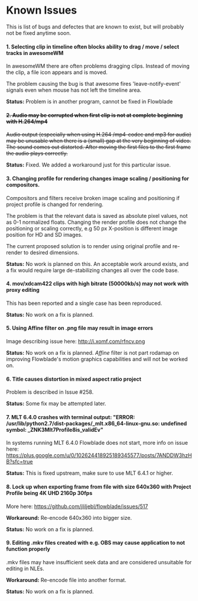 # Known Issues

This is list of bugs and defectes that are known to exist, but will probably not be fixed anytime soon.

#### 1. Selecting clip in timeline often blocks ability to drag / move / select tracks in awesomeWM

In awesomeWM there are often problems dragging clips. Instead of moving the clip, a file icon appears and is moved. 

The problem causing the bug is that awesome fires 'leave-notify-event' signals even when mouse has not left the timeline area.

**Status:** Problem is in another program, cannot be fixed in Flowblade

#### ~~2. Audio may be corrupted when first clip is not at complete beginning with H.264/mp4~~

~~Audio output (especially when using H.264 /mp4-codec and mp3 for audio) may be unusable when there is a (small) gap at the very beginning of video. The sound comes out distorted. After moving the first files to the first frame the audio plays correctly.~~

**Status:** Fixed. We added a workaround just for this particular issue.

#### 3. Changing profile for rendering changes image scaling / positioning for compositors.

Compositors and filters receive broken image scaling and positioning if project profile is changed for rendering.

The problem is that the relevant data is saved as absolute pixel values, not as 0-1 normalized floats. Changing the render profile does not change the positioning or scaling correctly, e.g 50 px X-position is different image position for HD and SD images.

The current proposed solution is to render using original profile and re-render to desired dimensions.

**Status:** No work is planned on this. An acceptable work around exists, and a fix would require large de-stabilizing changes all over the code base.

#### 4. mov/xdcam422 clips with high bitrate  (50000kb/s) may not work with proxy editing
This has been reported and a single case has been reproduced.

**Status:** No work on a fix is planned.

#### 5. Using Affine filter on .png file may result in image errors 
Image describing issue here: http://i.xomf.com/rfncv.png

**Status:** No work on a fix is planned. *Affine* filter is not part rodamap on improving Flowblade's motion graphics capabilities and will not be worked on.


#### 6. Title causes distortion in mixed aspect ratio project

Problem is described in Issue #258.

**Status:** Some fix may be attempted later.

#### 7. MLT 6.4.0 crashes with terminal output: "ERROR: /usr/lib/python2.7/dist-packages/_mlt.x86_64-linux-gnu.so: undefined symbol: _ZNK3Mlt7Profile8is_validEv"

In systems running MLT 6.4.0 Flowblade does not start, more info on issue here: https://plus.google.com/u/0/102624418925189345577/posts/7ANDDW3hzHB?sfc=true

**Status:** This is fixed upstream, make sure to use MLT 6.4.1 or higher.


#### 8. Lock up when exporting frame from file with size 640x360 with Project Profile being 4K UHD 2160p 30fps

More here: https://github.com/jliljebl/flowblade/issues/517

**Workaround:** Re-encode 640x360 into bigger size.

**Status:** No work on a fix is planned.


#### 9. Editing .mkv files created with e.g. OBS may cause application to not function properly

.mkv files may have insufficient seek data and are considered unsuitable for editing in NLEs.

**Workaround:** Re-encode file into another format.

**Status:** No work on a fix is planned.

